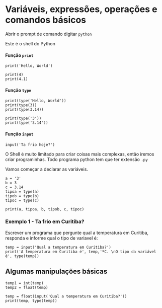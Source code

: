 # Variáveis, expressões, operações e comandos básicos

Abrir o prompt de comando digitar `python`

Este é o shell do Python

#### Função `print`

```
print('Hello, World')

print(4)
print(4.1)
```
#### Função `type`

```
print(type('Hello, World'))
print(type(3))
print(type(3.14))

print(type('3'))
print(type('3.14'))
```

#### Função `input`
```
input('Ta frio hoje?')
```
O Shell é muito limitado para criar coisas mais complexas, então iremos criar programinhas.
Todo programa python tem que ter extensão `.py`

Vamos começar a declarar as variáveis.
```
a = '3'
b = 3
c = 3.14
tipoa = type(a)
tipob = type(b)
tipoc = type(c)

print(a, tipoa, b, tipob, c, tipoc)
```
### Exemplo 1 - Ta frio em Curitiba?

Escrever um programa que pergunte qual a temperatura em Curitiba, responda e informe qual o tipo de variavel é:

```
temp = input('Qual a temperatura em Curitiba?')
print('A temperatura em Curitiba é', temp,'ºC. \nO tipo da variável é', type(temp))

```
## Algumas manipulações básicas

```
temp1 = int(temp)
temp2 = float(temp)

temp = float(input('Qual a temperatura em Curitiba?'))
print(temp, type(temp))
```








